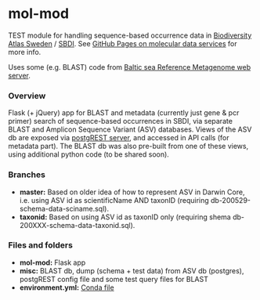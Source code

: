# mol-mod
TEST module for handling sequence-based occurrence data in [Biodiversity Atlas Sweden](https://bioatlas.se/) / [SBDI](https://biodiversitydata.se/). See [GitHub Pages on molecular data services](https://biodiversitydata-se.github.io/mol-data/) for more info.

Uses some (e.g. BLAST) code from [Baltic sea Reference Metagenome web server](https://github.com/EnvGen/BARM_web_server).

### Overview
Flask (+ jQuery) app for BLAST and metadata (currently just gene & pcr primer) search of sequence-based occurrences in SBDI, via separate BLAST and Amplicon Sequence Variant (ASV) databases. Views of the ASV db are exposed via [postgREST server](https://postgrest.org/en/v7.0.0/index.html), and accessed in API calls (for metadata part). The BLAST db was also pre-built from one of these views, using additional python code (to be shared soon).

### Branches
* **master:** Based on older idea of how to represent ASV in Darwin Core, i.e. using ASV id as scientificName AND taxonID (requiring db-200529-schema-data-sciname.sql).
* **taxonid:** Based on using ASV id as taxonID only (requiring shema db-200XXX-schema-data-taxonid.sql).

### Files and folders
* **mol-mod:** Flask app
* **misc:** BLAST db, dump (schema + test data) from ASV db (postgres), postgREST config file and some test query files for BLAST
* **environment.yml:** [Conda file](https://docs.conda.io/projects/conda/en/latest/user-guide/tasks/manage-environments.html#creating-an-environment-from-an-environment-yml-file)
